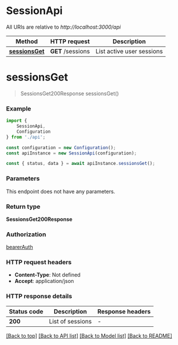 # SessionApi

All URIs are relative to *http://localhost:3000/api*

|Method | HTTP request | Description|
|------------- | ------------- | -------------|
|[**sessionsGet**](#sessionsget) | **GET** /sessions | List active user sessions|

# **sessionsGet**
> SessionsGet200Response sessionsGet()


### Example

```typescript
import {
    SessionApi,
    Configuration
} from './api';

const configuration = new Configuration();
const apiInstance = new SessionApi(configuration);

const { status, data } = await apiInstance.sessionsGet();
```

### Parameters
This endpoint does not have any parameters.


### Return type

**SessionsGet200Response**

### Authorization

[bearerAuth](../README.md#bearerAuth)

### HTTP request headers

 - **Content-Type**: Not defined
 - **Accept**: application/json


### HTTP response details
| Status code | Description | Response headers |
|-------------|-------------|------------------|
|**200** | List of sessions |  -  |

[[Back to top]](#) [[Back to API list]](../README.md#documentation-for-api-endpoints) [[Back to Model list]](../README.md#documentation-for-models) [[Back to README]](../README.md)

